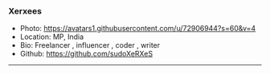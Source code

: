### Xerxees
- Photo: https://avatars1.githubusercontent.com/u/72906944?s=60&v=4
- Location: MP, India
- Bio: Freelancer , influencer , coder , writer
- Github: https://github.com/sudoXeRXeS
***
